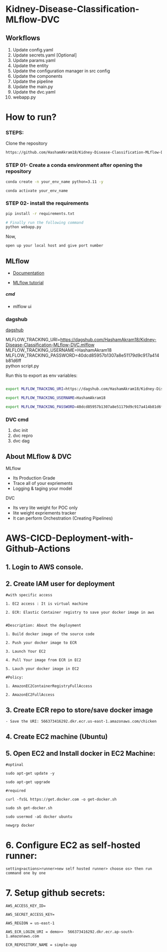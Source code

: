 # Kidney-Disease-Classification-MLflow-DVC


## Workflows

1. Update config.yaml
2. Update secrets.yaml [Optional]
3. Update params.yaml
4. Update the entity
5. Update the configuration manager in src config
6. Update the components
7. Update the pipeline 
8. Update the main.py
9. Update the dvc.yaml
10. webapp.py

# How to run?
### STEPS:

Clone the repository

```bash
https://github.com/HashamAkram18/Kidney-Disease-Classification-MLflow-DVC
```
### STEP 01- Create a conda environment after opening the repository

```bash
conda create -n your_env_name python=3.11 -y
```

```bash
conda activate your_env_name
```


### STEP 02- install the requirements
```bash
pip install -r requirements.txt
```

```bash
# Finally run the following command
python webapp.py
```

Now,
```bash
open up your local host and give port number
```






## MLflow

- [Documentation](https://mlflow.org/docs/latest/index.html)

- [MLflow tutorial](https://youtu.be/qdcHHrsXA48?si=bD5vDS60akNphkem)

##### cmd
- mlflow ui

### dagshub
[dagshub](https://dagshub.com/)

MLFLOW_TRACKING_URI=https://dagshub.com/HashamAkram18/Kidney-Disease-Classification-MLflow-DVC.mlflow \
MLFLOW_TRACKING_USERNAME=HashamAkram18 \
MLFLOW_TRACKING_PASSWORD=40dcd85957b1307a8e51179d9c917a414b81d6ff \
python script.py

Run this to export as env variables:

```bash

export MLFLOW_TRACKING_URI=https://dagshub.com/HashamAkram18/Kidney-Disease-Classification-MLflow-DVC.mlflow

export MLFLOW_TRACKING_USERNAME=HashamAkram18 

export MLFLOW_TRACKING_PASSWORD=40dcd85957b1307a8e51179d9c917a414b81d6ff

```


### DVC cmd

1. dvc init
2. dvc repro
3. dvc dag


## About MLflow & DVC

MLflow

 - Its Production Grade
 - Trace all of your expriements
 - Logging & taging your model


DVC 

 - Its very lite weight for POC only
 - lite weight expriements tracker
 - It can perform Orchestration (Creating Pipelines)



# AWS-CICD-Deployment-with-Github-Actions

## 1. Login to AWS console.

## 2. Create IAM user for deployment

	#with specific access

	1. EC2 access : It is virtual machine

	2. ECR: Elastic Container registry to save your docker image in aws


	#Description: About the deployment

	1. Build docker image of the source code

	2. Push your docker image to ECR

	3. Launch Your EC2 

	4. Pull Your image from ECR in EC2

	5. Lauch your docker image in EC2

	#Policy:

	1. AmazonEC2ContainerRegistryFullAccess

	2. AmazonEC2FullAccess

	
## 3. Create ECR repo to store/save docker image
    - Save the URI: 566373416292.dkr.ecr.us-east-1.amazonaws.com/chicken

	
## 4. Create EC2 machine (Ubuntu) 

## 5. Open EC2 and Install docker in EC2 Machine:
	
	
	#optinal

	sudo apt-get update -y

	sudo apt-get upgrade
	
	#required

	curl -fsSL https://get.docker.com -o get-docker.sh

	sudo sh get-docker.sh

	sudo usermod -aG docker ubuntu

	newgrp docker
	
# 6. Configure EC2 as self-hosted runner:
    setting>actions>runner>new self hosted runner> choose os> then run command one by one


# 7. Setup github secrets:

    AWS_ACCESS_KEY_ID=

    AWS_SECRET_ACCESS_KEY=

    AWS_REGION = us-east-1

    AWS_ECR_LOGIN_URI = demo>>  566373416292.dkr.ecr.ap-south-1.amazonaws.com

    ECR_REPOSITORY_NAME = simple-app


